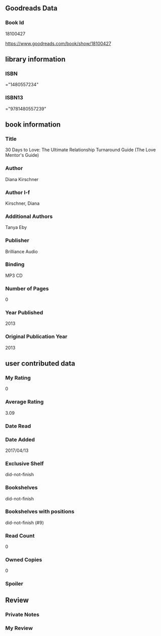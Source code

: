 <!-- This template shows how to bulk convert all columns of data into one markdown file -->
<!-- caveat: KeyError if there's a mismatch. Empty values output nothing -->

## Goodreads Data

### Book Id 

18100427

https://www.goodreads.com/book/show/18100427

## library information

### ISBN 
="1480557234"

### ISBN13 
="9781480557239"

## book information

### Title
30 Days to Love: The Ultimate Relationship Turnaround Guide (The Love Mentor's Guide)

### Author 
Diana Kirschner

### Author l-f 
Kirschner, Diana

### Additional Authors
Tanya Eby

### Publisher 
Brilliance Audio

### Binding
MP3 CD

### Number of Pages
0

### Year Published
2013

### Original Publication Year 
2013

## user contributed data

### My Rating
0

### Average Rating
3.09

### Date Read


### Date Added
2017/04/13

### Exclusive Shelf
did-not-finish

### Bookshelves
did-not-finish

### Bookshelves with positions
did-not-finish (#9)

### Read Count
0

### Owned Copies
0

### Spoiler 


## Review

### Private Notes


### My Review
